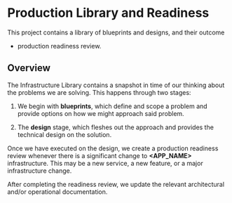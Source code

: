 # Production Library and Readiness

This project contains a library of blueprints and designs, and their outcome 
- production readiness review.

## Overview

The Infrastructure Library contains a snapshot in time of our thinking about 
the problems we are solving. This happens through two stages:

1. We begin with **blueprints**, which define and scope a problem and provide 
options on how we might approach said problem.

2. The **design** stage, which fleshes out the approach and provides the technical 
design on the solution.

Once we have executed on the design, we create a production readiness review 
whenever there is a significant change to **<APP_NAME>** infrastructure. This may 
be a new service, a new feature, or a major infrastructure change.

After completing the readiness review, we update the relevant architectural 
and/or operational documentation.